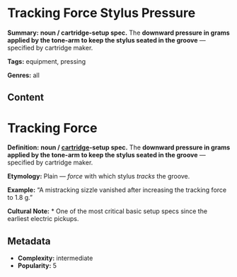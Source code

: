 # Tracking Force Stylus Pressure

**Summary:** **noun / cartridge-setup spec.** The **downward pressure in grams applied by the tone-arm to keep the stylus seated in the groove** — specified by cartridge maker.

**Tags:** equipment, pressing

**Genres:** all

## Content

# Tracking Force

**Definition:** **noun / [cartridge](../c/cartridge.md)-setup spec.** The **downward pressure in grams applied by the tone-arm to keep the stylus seated in the groove** — specified by cartridge maker.

**Etymology:** Plain — *force* with which stylus *tracks* the groove.

**Example:** “A mistracking sizzle vanished after increasing the tracking force to 1.8 g.”

**Cultural Note:** * One of the most critical basic setup specs since the earliest electric pickups.

## Metadata

- **Complexity:** intermediate
- **Popularity:** 5
